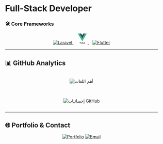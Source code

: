 #  Full-Stack Developer


### 🛠 Core Frameworks

<div align="center">
  <a href="https://laravel.com" target="_blank">
    <img src="https://cdn.jsdelivr.net/gh/devicons/devicon@latest/icons/laravel/laravel-original.svg" alt="Laravel" height="45" />
  </a>
  &nbsp;&nbsp;
  <a href="https://vuejs.org" target="_blank">
    <img src="https://raw.githubusercontent.com/devicons/devicon/master/icons/vuejs/vuejs-original-wordmark.svg" alt="Vue.js" height="35" />
  </a>
  &nbsp;&nbsp;
  <a href="https://flutter.dev" target="_blank">
    <img src="https://cdn.jsdelivr.net/gh/devicons/devicon@latest/icons/flutter/flutter-original.svg" alt="Flutter" height="35" />
  </a>
</div>

---

## 📊 GitHub Analytics

<div align="center">
  
 
<div style="display: flex; justify-content: center; gap: 20px; flex-wrap: wrap;">

<div style="width: 400px;">

![أهم اللغات](https://github-readme-stats.vercel.app/api/top-langs/?username=masterfiras101&theme=transparent&hide_border=false&include_all_commits=true&count_private=true&layout=compact&size_weight=0.5&count_weight=0.5&exclude_repo=repo1,repo2)

</div>

<div style="width: 400px;">

![إحصائيات GitHub](https://github-readme-stats.vercel.app/api?username=masterfiras101&show_icons=true&theme=transparent&hide_border=false&include_all_commits=true&count_private=true)

</div>

</div>

</div>

---

## 🌐 Portfolio & Contact

<div align="center">
  
[![Portfolio](https://img.shields.io/badge/🌐-Portfolio-8A2BE2?style=for-the-badge)](https://masterfiras101.github.io/portfolio/)
[![Email](https://img.shields.io/badge/Email-D14836?style=for-the-badge&logo=gmail&logoColor=white)](mailto:masterfiras101@gmail.com)

</div>
